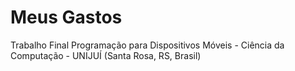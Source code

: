 # Meus Gastos
Trabalho Final Programação para Dispositivos Móveis - Ciência da Computação - UNIJUÍ (Santa Rosa, RS, Brasil)
